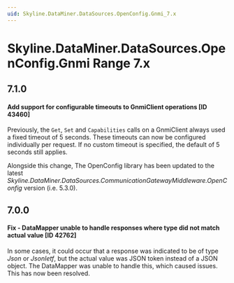 ```yaml
---
uid: Skyline.DataMiner.DataSources.OpenConfig.Gnmi_7.x
---
```


# Skyline.DataMiner.DataSources.OpenConfig.Gnmi Range 7.x

## 7.1.0

#### Add support for configurable timeouts to GnmiClient operations [ID 43460]

Previously, the  `Get`, `Set` and `Capabilities` calls on a GnmiClient always used a fixed timeout of 5 seconds.
These timeouts can now be configured individually per request. If no custom timeout is specified, the default of 5 seconds still applies.

Alongside this change, The OpenConfig library has been updated to the latest *Skyline.DataMiner.DataSources.CommunicationGatewayMiddleware.OpenConfig* version (i.e. 5.3.0).

## 7.0.0

#### Fix - DataMapper unable to handle responses where type did not match actual value [ID 42762]

In some cases, it could occur that a response was indicated to be of type *Json* or *JsonIetf*, but the actual value was JSON token instead of a JSON object. The DataMapper was unable to handle this, which caused issues. This has now been resolved.